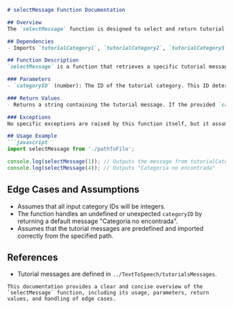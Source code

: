 ```markdown
# selectMessage Function Documentation

## Overview
The `selectMessage` function is designed to select and return tutorial messages based on a given category ID. It is part of a larger system that handles tutorial content delivery in a Text-to-Speech application.

## Dependencies
- Imports `tutorialCategory1`, `tutorialCategory2`, `tutorialCategory3` from `../TextToSpeech/tutorialsMessages`.

## Function Description
`selectMessage` is a function that retrieves a specific tutorial message corresponding to the provided category ID.

### Parameters
- `categoryID` (number): The ID of the tutorial category. This ID determines which tutorial message is returned.

### Return Values
- Returns a string containing the tutorial message. If the provided `categoryID` does not match any known category, it returns "Categoria no encontrada".

### Exceptions
No specific exceptions are raised by this function itself, but it assumes that the category IDs and corresponding messages are correctly defined and imported.

## Usage Example
```javascript
import selectMessage from './pathToFile';

console.log(selectMessage(1)); // Outputs the message from tutorialCategory1
console.log(selectMessage(4)); // Outputs "Categoria no encontrada"
```

## Edge Cases and Assumptions
- Assumes that all input category IDs will be integers.
- The function handles an undefined or unexpected `categoryID` by returning a default message "Categoria no encontrada".
- Assumes that the tutorial messages are predefined and imported correctly from the specified path.

## References
- Tutorial messages are defined in `../TextToSpeech/tutorialsMessages`.
```
This documentation provides a clear and concise overview of the `selectMessage` function, including its usage, parameters, return values, and handling of edge cases.

